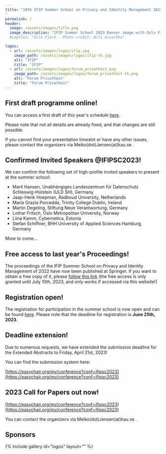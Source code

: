 ```yaml
---
title: "18th IFIP Summer School on Privacy and Identity Management 2023 - Sharing (in) a Digital World
"
permalink: /
header:
  image: /assets/images/title.png
  image_description: "IFIP Summer School 2023 Banner image with Oslo Fjord motive"
  #caption: "Oslo Fjord - Photo credit: Nils Gruschka"

logos:
  - url: /assets/images/logos/ifip.jpg
    image_path: /assets/images/logos/ifip-th.jpg
    alt: "IFIP"
    title: "IFIP"
  - url: /assets/images/logos/forum_privatheit.png
    image_path: /assets/images/logos/forum_privatheit-th.png
    alt: "Forum Privatheit"
    title: "Forum Privatheit"
---
```


## First draft programme online!

You can access a first draft of this year's schedule [here](/programme).

Please note that not all details are already fixed, and that changes are still possible.

If you cannot find your presentation timeslot or have any other issues, please contact the organizers via Meiko(dot)Jensen(at)kau.se .

## Confirmed Invited Speakers @IFIPSC2023!

We can confirm the following set of high-profile invited speakers to present at the summer school:

- Marit Hansen, Unabhängiges Landeszentrum für Datenschutz Schleswig-Holstein (ULD SH), Germany
- Jaap-Henk Hoepman, Radboud University, Netherlands
- Maria Grazia Porcedda, Trinity College Dublin, Ireland
- Martin Degeling, Stiftung Neue Verantwortung, Germany
- Lothar Fritsch, Oslo Metropolitan University, Norway
- Liina Kamm, Cybernetica, Estonia
- Stefan Schiffner, BHH University of Applied Sciences Hamburg, Germany

More to come...

## Free access to last year's Proceedings!

The proceedings of the IFIP Summer School on Privacy and Identity Management of 2022 have now been published at Springer. If you want to obtain a free copy of it, please [follow this link](https://link.springer.com/book/10.1007/978-3-031-31971-6) (the free access is only granted until July 10th, 2023, and only works if accessed via this website!)

## Registration open!

The registration for participation in the summer school is now open and can be found [here](/registration). Please note that the deadline for registration is **June 25th, 2023**.

## Deadline extension!

Due to numerous requests, we have extended the submission deadline for the Extended Abstracts to Friday, April 21st, 2023!

You can find the submission system here:

[https://easychair.org/my/conference?conf=ifipsc2023](https://easychair.org/my/conference?conf=ifipsc2023)

## 2023 Call for Papers out now!
  
[https://easychair.org/my/conference?conf=ifipsc2023](https://easychair.org/my/conference?conf=ifipsc2023)

You can contact the organizers via Meiko(dot)Jensen(at)kau.se .

## Sponsors

{% include gallery id="logos" layout="" %}
